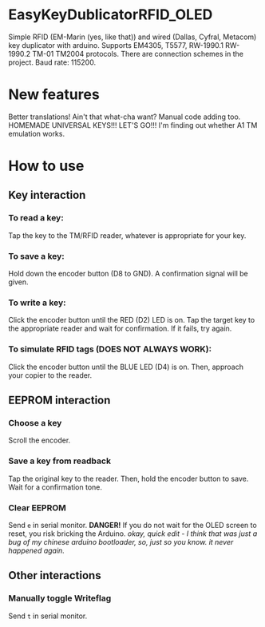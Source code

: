 # EasyKeyDublicatorRFID_OLED
Simple RFID (EM-Marin (yes, like that)) and wired (Dallas, Cyfral, Metacom) key duplicator with arduino. Supports EM4305, T5577, RW-1990.1 RW-1990.2 TM-01 TM2004 protocols. There are connection schemes in the project.
Baud rate: 115200.

# New features
Better translations! Ain't that what-cha want?
Manual code adding too. HOMEMADE UNIVERSAL KEYS!!! LET'S GO!!!
I'm finding out whether A1 TM emulation works.

# How to use

## Key interaction

### To read a key:
Tap the key to the TM/RFID reader, whatever is appropriate for your key.

### To save a key:
Hold down the encoder button (D8 to GND). A confirmation signal will be given.

### To write a key:
Click the encoder button until the RED (D2) LED is on. Tap the target key to the appropriate reader and wait for confirmation. If it fails, try again.

### To simulate RFID tags (DOES NOT ALWAYS WORK):
Click the encoder button until the BLUE LED (D4) is on. Then, approach your copier to the reader. 

## EEPROM interaction

### Choose a key
Scroll the encoder.

### Save a key from readback
Tap the original key to the reader. Then, hold the encoder button to save. Wait for a confirmation tone.

### Clear EEPROM
Send `e` in serial monitor. 
**DANGER!** If you do not wait for the OLED screen to reset, you risk bricking the Arduino.
*okay, quick edit - I think that was just a bug of my chinese arduino bootloader, so, just so you know. it never happened again.*

## Other interactions

### Manually toggle Writeflag
Send `t` in serial monitor.
